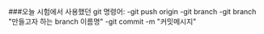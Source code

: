 ###오늘 시험에서 사용했던 git 명령어:
-git push origin
-git branch 
-git branch "만들고자 하는 branch 이름명"
-git commit -m "커밋메시지"
